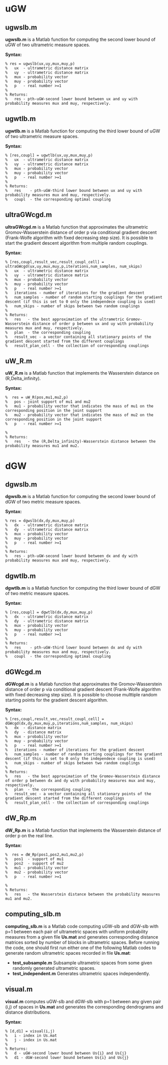 # uGW

## ugwslb.m 
**ugwslb.m** is a Matlab function for computing the second lower bound of uGW of two ultrametric measure spaces.

**Syntax:**
```
% res = ugwslb(ux,uy,mux,muy,p)
%   ux  - ultrametric distance matrix
%   uy  - ultrametric distance matrix
%   mux - probability vector
%   muy - probability vector
%   p   - real number >=1
%
% Returns:
%   res - pth-uGW-second lower bound between ux and uy with probability measures mux and muy, respectively.
```
## ugwtlb.m 
**ugwtlb.m** is a Matlab function for computing the third lower bound of uGW of two ultrametric measure spaces.

**Syntax:**
```
% [res,coupl] = ugwtlb(ux,uy,mux,muy,p)
%   ux  - ultrametric distance matrix
%   uy  - ultrametric distance matrix
%   mux - probability vector
%   muy - probability vector
%   p   - real number >=1
%
% Returns:
%   res    - pth-uGW-third lower bound between ux and uy with probability measures mux and muy, respectively.
%   coupl  - the corresponding optimal coupling
```
## ultraGWcgd.m 
**ultraGWcgd.m** is a Matlab function that approximates the ultrametric Gromov-Wasserstein distance of order p via conditional gradient descent (Frank-Wolfe algorithm with fixed decreasing step size). It is possible to start the gradient descent algorithm from multiple random couplings.

**Syntax:**
```
% [res,coupl,result_vec,result_coupl_cell] = ultraGWcgd(ux,uy,mux,muy,p,iterations,num_samples, num_skips)
%   ux  - ultrametric distance matrix
%   uy  - ultrametric distance matrix
%   mux - probability vector
%   muy - probability vector
%   p   - real number >=1
%   iterations - number of iterations for the gradient descent
%   num_samples - number of random starting couplings for the gradient descent (if this is set to 0 only the independece coupling is used)
%   num_skips - number of skips between two random couplings 
%   
% Returns:
%   res   - the best approximation of the ultrametric Gromov-Wasserstein distance of order p between ux and uy with probability measures mux and muy, respectively.
%   plan  - the corresponding coupling
%   result_vec - a vector containing all stationary points of the gradient descent started from the different couplings
%   result_plan_cell - the collection of corresponding couplings
```
## uW_R.m
**uW_R.m** is a Matlab function that implements the Wasserstein distance on (R,Delta_infinity).

**Syntax:**
```
%  res = uW_R(pos,mu1,mu2,p)
%   pos - joint support of mu1 and mu2
%   mu1 - probability vector that indicates the mass of mu1 on the corresponding position in the joint support
%   mu2 - probability vector that indicates the mass of mu2 on the corresponding position in the joint support
%   p   - real number >=1

%   
% Returns:
%   res   - the (R,Delta_infinity)-Wasserstein distance between the probability measures mu1 and mu2.

```

# dGW

## dgwslb.m 
**dgwslb.m** is a Matlab function for computing the second lower bound of dGW of two metric measure spaces.

**Syntax:**
```
% res = dgwslb(dx,dy,mux,muy,p)
%   dx  - ultrametric distance matrix
%   dy  - ultrametric distance matrix
%   mux - probability vector
%   muy - probability vector
%   p   - real number >=1
%
% Returns:
%   res - pth-uGW-second lower bound between dx and dy with probability measures mux and muy, respectively.
```
## dgwtlb.m 
**dgwtlb.m** is a Matlab function for computing the third lower bound of dGW of two metric measure spaces.

**Syntax:**
```
% [res,coupl] = dgwtlb(dx,dy,mux,muy,p)
%   dx  - ultrametric distance matrix
%   dy  - ultrametric distance matrix
%   mux - probability vector
%   muy - probability vector
%   p   - real number >=1
%
% Returns:
%   res    - pth-uGW-third lower bound between dx and dy with probability measures mux and muy, respectively.
%   coupl  - the corresponding optimal coupling
```
## dGWcgd.m 
**dGWcgd.m** is a Matlab function that approximates the Gromov-Wasserstein distance of order p via conditional gradient descent (Frank-Wolfe algorithm with fixed decreasing step size). It is possible to choose multtiple random starting points for the gradient descent algorithm.

**Syntax:**
```
% [res,coupl,result_vec,result_coupl_cell] = dGWcgd(dx,dy,mux,muy,p,iterations,num_samples, num_skips)
%   dx  - distance matrix
%   dy  - distance matrix
%   mux - probability vector
%   muy - probability vector
%   p   - real number >=1
%   iterations - number of iterations for the gradient descent
%   num_samples - number of random starting couplings for the gradient descent (if this is set to 0 only the independece coupling is used)
%   num_skips - number of skips between two random couplings 
%   
% Returns:
%   res   - the best approximation of the Gromov-Wasserstein distance of order p between dx and dy with probability measures mux and muy, respectively.
%   plan  - the corresponding coupling
%   result_vec - a vector containing all stationary points of the gradient descent started from the different couplings
%   result_plan_cell - the collection of corresponding couplings
```
## dW_Rp.m
**dW_Rp.m** is a Matlab function that implements the Wasserstein distance of order p on the real line.

**Syntax:**
```
%  res = dW_Rp(pos1,pos2,mu1,mu2,p)
%   pos1  - support of mu1
%   pos2  - support of mu2
%   mu1 - probability vector
%   mu2 - probability vector
%   p   - real number >=1

%   
% Returns:
%   res   - the Wasserstein distance between the probability measures mu1 and mu2.

```
## computing_slb.m 
**computing_slb.m** is a Matlab code computing uGW-slb and dGW-slb with p=1 between each pair of ultrametric spaces with uniform probability measures from a given file **Us.mat** and generates corresponding distance matrices sorted by number of blocks in ultrametric spaces. Before running the code, one should first run either one of the following Matlab codes to generate random ultrametric spaces recorded in file **Us.mat**:

* **test_subsample.m** Subsample ultrametric spaces from some given randomly generated ultrametric spaces.
* **test_independent.m** Generates ultrametric spaces independently.

## visual.m 
**visual.m** computes uGW-slb and dGW-slb with p=1 between any given pair (i,j) of spaces in **Us.mat** and generates the corresponding dendrograms and distance distributions.

**Syntax:**
```
% [d,d1] = visual(i,j)
%   i - index in Us.mat
%   j - index in Us.mat
%
% Returns:
%   d - uGW-second lower bound between Us{i} and Us{j}
%   d1 - dGW-second lower bound between Us{i} and Us{j}
```

